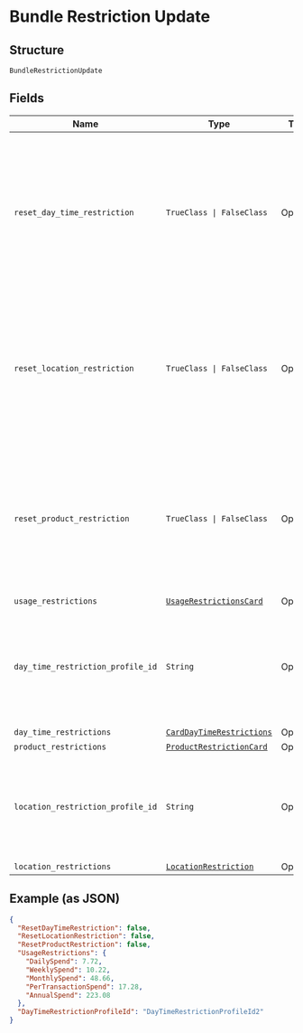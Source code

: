 
# Bundle Restriction Update

## Structure

`BundleRestrictionUpdate`

## Fields

| Name | Type | Tags | Description |
|  --- | --- | --- | --- |
| `reset_day_time_restriction` | `TrueClass \| FalseClass` | Optional | True/False<br>A value indicates if the day/time restriction is to be reset for card bundle.<br>Optional<br>Default value is False. |
| `reset_location_restriction` | `TrueClass \| FalseClass` | Optional | True/False<br>A value indicates if the location restriction is to be reset for card bundle.<br>Optional<br>Default value is False. |
| `reset_product_restriction` | `TrueClass \| FalseClass` | Optional | True/False<br>A value indicates if the product restriction is to be reset for card bundle.<br>Optional<br>Default value is False. |
| `usage_restrictions` | [`UsageRestrictionsCard`](../../doc/models/usage-restrictions-card.md) | Optional | - |
| `day_time_restriction_profile_id` | `String` | Optional | Identifier of the day/time restriction profile to be updated for the bundle in Gateway.<br>Optional |
| `day_time_restrictions` | [`CardDayTimeRestrictions`](../../doc/models/card-day-time-restrictions.md) | Optional | - |
| `product_restrictions` | [`ProductRestrictionCard`](../../doc/models/product-restriction-card.md) | Optional | - |
| `location_restriction_profile_id` | `String` | Optional | Identifier of the location restriction profile to be updated for the bundle in Gateway.<br>Optional |
| `location_restrictions` | [`LocationRestriction`](../../doc/models/location-restriction.md) | Optional | - |

## Example (as JSON)

```json
{
  "ResetDayTimeRestriction": false,
  "ResetLocationRestriction": false,
  "ResetProductRestriction": false,
  "UsageRestrictions": {
    "DailySpend": 7.72,
    "WeeklySpend": 10.22,
    "MonthlySpend": 48.66,
    "PerTransactionSpend": 17.28,
    "AnnualSpend": 223.08
  },
  "DayTimeRestrictionProfileId": "DayTimeRestrictionProfileId2"
}
```

